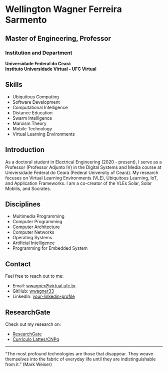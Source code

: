 # Wellington Wagner Ferreira Sarmento

## Master of Engineering, Professor

### Institution and Department
**Universidade Federal do Ceará**  
**Instituto Universidade Virtual - UFC Virtual**

## Skills
- Ubiquitous Computing
- Software Development
- Computational Intelligence
- Distance Education
- Swarm Intelligence
- Marxism Theory
- Mobile Technology
- Virtual Learning Environments

## Introduction
As a doctoral student in Electrical Engineering (2020 - present), I serve as a Professor (Professor Adjunto IV) in the Digital Systems and Media course at Universidade Federal do Ceará (Federal University of Ceará). My research focuses on Virtual Learning Environments (VLE), Ubiquitous Learning, IoT, and Application Frameworks. I am a co-creator of the VLEs Solar, Solar Mobilis, and Socrates.

## Disciplines
- Multimedia Programming
- Computer Programming
- Computer Architecture
- Computer Networks
- Operating Systems
- Artificial Intelligence
- Programming for Embedded System


## Contact
Feel free to reach out to me:
- Email: [wwagner@virtual.ufc.br](mailto:wwagner@virtual.ufc.br)
- GitHub: [wwagner33](https://github.com/wwagner33)
- LinkedIn: [your-linkedin-profile](https://www.linkedin.com/in/your-linkedin-profile)

## ResearchGate
Check out my research on:
- [ResearchGate](https://www.researchgate.net/profile/Wellington-Wagner-Ferreira-Sarmento)
- [Currículo Lattes/CNPq](http://lattes.cnpq.br/1015561507843037)

---
“The most profound technologies are those that disappear. They weave themselves into the fabric of everyday life until they are indistinguishable from it.” (Mark Weiser)
